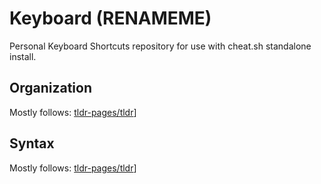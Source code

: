 # Keyboard (RENAMEME)

Personal Keyboard Shortcuts repository for use with cheat.sh standalone install.

## Organization
Mostly follows: [tldr-pages/tldr](https://github.com/tldr-pages/tldr)]

## Syntax
Mostly follows: [tldr-pages/tldr](https://github.com/tldr-pages/tldr)]
